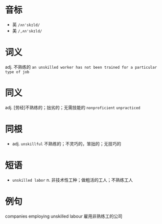 # 音标

- 英 `/ʌn'skɪld/`
- 美 `/,ʌn'skɪld/`

# 词义

adj. 不熟练的
`an unskilled worker has not been trained for a particular type of job`

# 同义

adj. [劳经]不熟练的；拙劣的；无需技能的
`nonproficient` `unpracticed`

# 同根

- adj. `unskillful` 不熟练的；不灵巧的，笨拙的；无技巧的

# 短语

- `unskilled labor` n. 非技术性工种；做粗活的工人；不熟练工人

# 例句

companies employing unskilled labour
雇用非熟练工的公司


